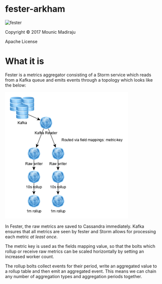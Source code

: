 # fester-arkham

![fester](http://i.imgur.com/7mCWBTV.jpg)

Copyright © 2017 Mounic Madiraju

Apache License

What it is
==========

Fester is a metrics aggregator consisting of a Storm service which
reads from a Kafka queue and emits events through a topology which
looks like the below:

![dataflow](/resources/dataflow.png)

In Fester, the raw metrics are saved to Cassandra immediately. Kafka
ensures that all metrics are seen by fester and Storm allows for
processing each metric *at least once*.

The metric key is used as the fields mapping value, so that the bolts
which rollup or receive raw metrics can be scaled horizontally by
setting an increased worker count.

The rollup bolts collect events for their period, write an aggregated
value to a rollup table and then emit an aggregated event. This means
we can chain any number of aggregation types and aggregation periods
together.
